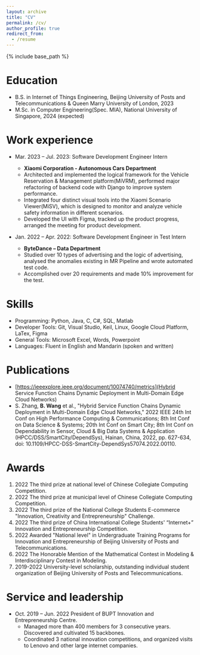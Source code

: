 ```yaml
---
layout: archive
title: "CV"
permalink: /cv/
author_profile: true
redirect_from:
  - /resume
---
```


{% include base_path %}

Education
======
* B.S. in Internet of Things Engineering, Beijing University of Posts and Telecommunications & Queen Marry University of London, 2023
* M.Sc. in Computer Engineering(Spec. MIA), National University of Singapore, 2024 (expected)

Work experience
======
* Mar. 2023 – Jul. 2023: Software Development Engineer Intern
  * **Xiaomi Corporation - Autonomous Cars Department**
  * Architected and implemented the logical framework for the Vehicle Reservation & Management platform(MiVRM), performed major refactoring of backend code with Django to improve system performance.
  * Integrated four distinct visual tools into the Xiaomi Scenario Viewer(MiSV), which is designed to monitor and analyze vehicle safety information in different scenarios. 
  * Developed the UI with Figma, tracked up the product progress, arranged the meeting for product development.

* Jan. 2022 – Apr. 2022: Software Development Engineer in Test Intern
  * **ByteDance – Data Department**
  * Studied over 10 types of advertising and the logic of advertising, analysed the anomalies existing in MR Pipeline and wrote automated test code.
  * Accomplished over 20 requirements and made 10% improvement for the test.
  
Skills
======
* Programming: Python, Java, C, C#, SQL, Matlab
* Developer Tools: Git, Visual Studio, Keil, Linux, Google Cloud Platform, LaTex, Figma
* General Tools: Microsoft Excel, Words, Powerpoint
* Languages: Fluent in English and Mandarin (spoken and written)

Publications
======
* [https://ieeexplore.ieee.org/document/10074740/metrics](Hybrid Service Function Chains Dynamic Deployment in Multi-Domain Edge Cloud Networks)
* S. Zhang, **B. Wang** et al., "Hybrid Service Function Chains Dynamic Deployment in Multi-Domain Edge Cloud Networks," 2022 IEEE 24th Int Conf on High Performance Computing & Communications; 8th Int Conf on Data Science & Systems; 20th Int Conf on Smart City; 8th Int Conf on Dependability in Sensor, Cloud & Big Data Systems & Application (HPCC/DSS/SmartCity/DependSys), Hainan, China, 2022, pp. 627-634, doi: 10.1109/HPCC-DSS-SmartCity-DependSys57074.2022.00110.
  
Awards
======
1. 2022 The third prize at national level of Chinese Collegiate Computing Competition.
2. 2022 The third prize at municipal level of Chinese Collegiate Computing Competition.
3. 2022 The third prize of the National College Students E-commerce "Innovation, Creativity and Entrepreneurship" Challenge.
4. 2022 The third prize of China International College Students' “Internet+” Innovation and Entrepreneurship Competition.
5. 2022 Awarded "National level" in Undergraduate Training Programs for Innovation and Entrepreneurship of Beijing University of Posts and Telecommunications.
6. 2022 The Honorable Mention of the  Mathematical Contest in Modeling & Interdisciplinary Contest in Modeling.
7. 2019-2022 University-level scholarship, outstanding individual student organization of Beijing University of Posts and Telecommunications.

Service and leadership
======
* Oct. 2019 – Jun. 2022 President of BUPT Innovation and Entrepreneurship Centre.
  * Managed more than 400 members for 3 consecutive years. Discovered and cultivated 15 backbones. 
  * Coordinated 3 national innovation competitions, and organized visits to Lenovo and other large internet companies.

<script type='text/javascript' id='clustrmaps' src='//cdn.clustrmaps.com/map_v2.js?cl=ffffff&w=a&t=n&d=z9KfMee_ZGRr-EZv_PkR-Gw1WhnIdFJalM4mZi-eJtQ&co=2d78ad&cmo=3acc3a&cmn=ff5353&ct=ffffff'></script>